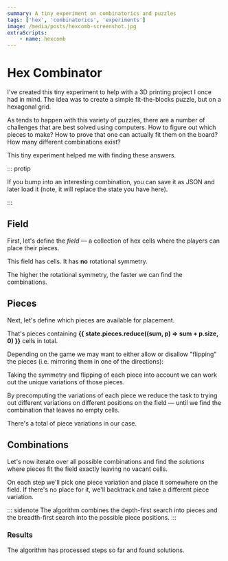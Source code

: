 ```yaml
---
summary: A tiny experiment on combinatorics and puzzles
tags: ['hex', 'combinatorics', 'experiments']
image: /media/posts/hexcomb-screenshot.jpg
extraScripts:
    - name: hexcomb
---
```


# Hex Combinator

I've created this tiny experiment to help with a 3D printing project I once had in mind. The idea was to create a simple fit-the-blocks puzzle, but on a hexagonal grid.

As tends to happen with this variety of puzzles, there are a number of challenges that are best solved using computers. How to figure out which pieces to make? How to prove that one can actually fit them on the board? How many different combinations exist?

This tiny experiment helped me with finding these answers.

::: protip

If you bump into an interesting combination, you can save it as JSON and later load it (note, it will replace the state you have here).

<import-export>
</import-export>
:::

## Field

First, let's define the _field_ — a collection of hex cells where the players can place their pieces.

<define-field>
</define-field>

This field has <strong v-text="state.field.size"></strong> cells.
It has
    <strong v-if="state.field.rotSymmetry() > 1"
        v-text="`C${state.field.rotSymmetry()}`">
    </strong>
    <strong v-else>no</strong>
    rotational symmetry.

The higher the rotational symmetry, the faster we can find the combinations.

## Pieces

Next, let's define which pieces are available for placement.

<define-pieces>
</define-pieces>

That's <strong v-text="state.pieces.length"></strong> pieces containing
<strong>{{ state.pieces.reduce((sum, p) => sum + p.size, 0) }}</strong> cells in total.

Depending on the game we may want to either allow or disallow "flipping" the pieces (i.e. mirroring them in one of the directions):

<define-flip></define-flip>

Taking the symmetry <span v-if="state.allowFlip">and flipping</span> of each piece into account we can work out the unique variations of those pieces.

<piece-variations>
</piece-variations>

By precomputing the variations of each piece we reduce the task to trying out different variations on different positions on the field — until we find the combination that leaves no empty cells.

There's a total of <strong v-text="state.pieces.flatMap(_ => [..._.uniqRotations()]).length"></strong> piece variations in our case.

## Combinations

Let's now iterate over all possible combinations and find the _solutions_ where pieces fit the field exactly leaving no vacant cells.

On each step we'll pick one piece variation and place it somewhere on the field. If there's no place for it, we'll backtrack and take a different piece variation.

::: sidenote
The algorithm combines the depth-first search into pieces and the breadth-first search into the possible piece positions.
:::

<draw-step :step="combinator.currentStep"></draw-step>

<comb-controls>
</comb-controls>

### Results

The algorithm has processed <strong v-text="combinator.count"></strong> steps so far
and found <strong v-text="combinator.savedSteps.length"></strong> solutions.

<comb-solutions>
</comb-solutions>

<template v-if="combinator.savedSteps.length">

### Stats

Let's see how many times each piece was used in the solutions (because some pieces can be more difficult to fit than the others).

<comb-stats></comb-stats>
</template>
